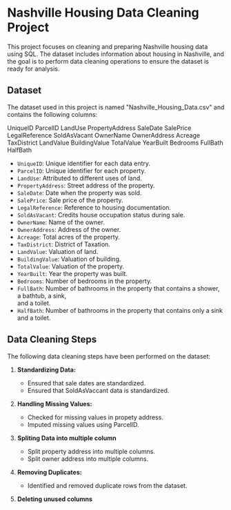 # Nashville Housing Data Cleaning Project

This project focuses on cleaning and preparing Nashville housing data using SQL. The dataset includes information about housing in Nashville, and the goal is to perform data cleaning operations to ensure the dataset is ready for analysis.

## Dataset

The dataset used in this project is named "Nashville_Housing_Data.csv" and contains the following columns:

UniqueID 	ParcelID	LandUse	PropertyAddress	SaleDate	SalePrice	LegalReference	SoldAsVacant	OwnerName	OwnerAddress	Acreage	TaxDistrict	LandValue	BuildingValue	TotalValue	YearBuilt	Bedrooms	FullBath	HalfBath

- `UniqueID`: Unique identifier for each data entry.
- `ParcelID`: Unique identifier for each property.
- `LandUse`: Attributed to different uses of land.
- `PropertyAddress`: Street address of the property.
- `SaleDate`: Date when the property was sold.
- `SalePrice`: Sale price of the property.
- `LegalReference`: Reference to housing documentation.
- `SoldAsVacant`: Credits house occupation status during sale.
- `OwnerName`: Name of the owner.
- `OwnerAddress`: Address of the owner.
- `Acreage`: Total acres of the property.
- `TaxDistrict`: District of Taxation.
- `LandValue`: Valuation of land.
- `BuildingValue`: Valuation of building.
- `TotalValue`: Valuation of the property.
- `YearBuilt`: Year the property was built.
- `Bedrooms`: Number of bedrooms in the property.
- `FullBath`: Number of bathrooms in the property that contains a shower, a bathtub, a sink,   
              and a toilet.
- `HalfBath`: Number of bathrooms in the property that contains only a sink and a toilet.


## Data Cleaning Steps

The following data cleaning steps have been performed on the dataset:

1. **Standardizing Data:**
   - Ensured that sale dates are standardized.
   - Ensured that SoldAsVaccant data is standardized.
        
2. **Handling Missing Values:**
   - Checked for missing values in propety address.
   - Imputed missing values using ParcelID.

3. **Spliting Data into multiple column**
   - Split property address into multiple columns.
   - Split owner address into multiple columns.

4. **Removing Duplicates:**
   - Identified and removed duplicate rows from the dataset. 

4. **Deleting unused columns**



